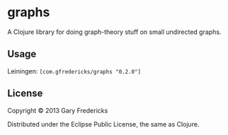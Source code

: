 # graphs

A Clojure library for doing graph-theory stuff on small undirected
graphs.

## Usage

Leiningen: `[com.gfredericks/graphs "0.2.0"]`

## License

Copyright © 2013 Gary Fredericks

Distributed under the Eclipse Public License, the same as Clojure.

